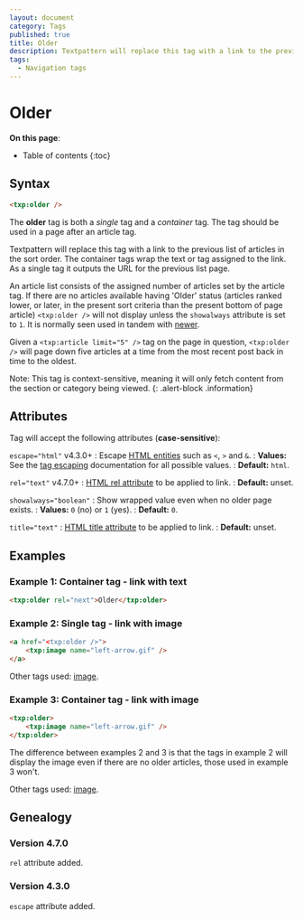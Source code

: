 ```yaml
---
layout: document
category: Tags
published: true
title: Older
description: Textpattern will replace this tag with a link to the previous list of articles in the sort order.
tags:
  - Navigation tags
---
```


# Older

**On this page**:

* Table of contents
{:toc}

## Syntax

~~~ html
<txp:older />
~~~

The **older** tag is both a *single* tag and a *container* tag. The tag should be used in a page after an article tag.

Textpattern will replace this tag with a link to the previous list of articles in the sort order. The container tags wrap the text or tag assigned to the link. As a single tag it outputs the URL for the previous list page.

An article list consists of the assigned number of articles set by the article tag. If there are no articles available having 'Older' status (articles ranked lower, or later, in the present sort criteria than the present bottom of page article) `<txp:older />` will not display unless the `showalways` attribute is set to `1`. It is normally seen used in tandem with [newer](/tags/newer).

Given a `<txp:article limit="5" />` tag on the page in question, `<txp:older />` will page down five articles at a time from the most recent post back in time to the oldest.

Note: This tag is context-sensitive, meaning it will only fetch content from the section or category being viewed.
{: .alert-block .information}

## Attributes

Tag will accept the following attributes (**case-sensitive**):

`escape="html"` <span class="footnote warning">v4.3.0+</span>
: Escape [HTML entities](https://developer.mozilla.org/en-US/docs/Glossary/Entity) such as `<`, `>` and `&`.
: **Values:** See the [tag escaping](/tags/tag-basics/tag-escaping) documentation for all possible values.
: **Default:** `html`.

`rel="text"` <span class="footnote warning">v4.7.0+</span>
: [HTML rel attribute](https://developer.mozilla.org/en-US/docs/Web/HTML/Attributes) to be applied to link.
: **Default:** unset.

`showalways="boolean"`
: Show wrapped value even when no older page exists.
: **Values:** `0` (no) or `1` (yes).
: **Default:** `0`.

`title="text"`
: [HTML title attribute](https://developer.mozilla.org/en-US/docs/Web/HTML/Global_attributes#title) to be applied to link.
: **Default:** unset.

## Examples

### Example 1: Container tag - link with text

~~~ html
<txp:older rel="next">Older</txp:older>
~~~

### Example 2: Single tag - link with image

~~~ html
<a href="<txp:older />">
    <txp:image name="left-arrow.gif" />
</a>
~~~

Other tags used: [image](/tags/image).

### Example 3: Container tag - link with image

~~~ html
<txp:older>
    <txp:image name="left-arrow.gif" />
</txp:older>
~~~

The difference between examples 2 and 3 is that the tags in example 2 will display the image even if there are no older articles, those used in example 3 won't.

Other tags used: [image](/tags/image).

## Genealogy

### Version 4.7.0

`rel` attribute added.

### Version 4.3.0

`escape` attribute added.
